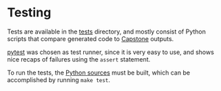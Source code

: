 Testing
=======

Tests are available in the [tests](../tests) directory, and mostly consist of Python
scripts that compare generated code to [Capstone](http://www.capstone-engine.org) outputs.

[pytest](https://docs.pytest.org/en/latest/) was chosen as test runner,
since it is very easy to use, and shows nice recaps of failures using the
`assert` statement.

To run the tests, the [Python sources](../src/python)
must be built, which can be accomplished by running `make test`.
